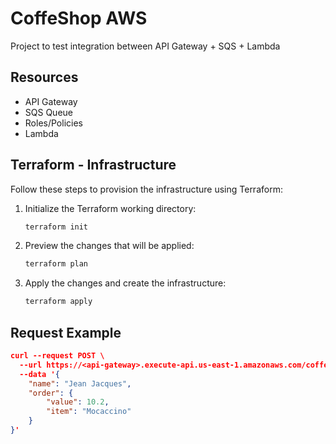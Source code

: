 # CoffeShop AWS

Project to test integration between API Gateway + SQS + Lambda

## Resources

- API Gateway
- SQS Queue
- Roles/Policies
- Lambda

## Terraform - Infrastructure

Follow these steps to provision the infrastructure using Terraform:

1. Initialize the Terraform working directory:

    ``` bash
    terraform init
    ```

2. Preview the changes that will be applied:

    ``` bash
    terraform plan
    ```

3. Apply the changes and create the infrastructure:

    ``` bash
    terraform apply
    ```

## Request Example

``` json
curl --request POST \
  --url https://<api-gateway>.execute-api.us-east-1.amazonaws.com/coffee \
  --data '{
    "name": "Jean Jacques",
    "order": {
        "value": 10.2,
        "item": "Mocaccino"
    }
}'
```
